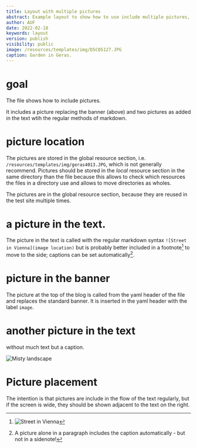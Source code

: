 ```yaml
---
title: Layout with multiple pictures
abstract: Example layout to show how to use include multiple pictures, one in the banner and two included with text.
author: AUF
date: 2022-02-18
keywords: layout
version: publish
visibility: public
image: /resources/templates/img/DSC05127.JPG
caption: Garden in Geras.
---
```


# goal
The file shows how to include pictures. 

It includes a picture replacing the banner (above) and two pictures 
as added in the text wtih the regular methods of markdown. 

# picture location
The pictures are stored in the global resource section, i.e. `/resources/templates/img/geras4013.JPG`, which is not generally recommend. Pictures should be stored in the *local* resource section in the same directory than the file because this allows to check which resources the files in a directory use and allows to move directories as wholes.

The pictures are in the global resource section, because they are reused in the test site multiple times. 

# a picture in the text. 
The picture in the text is called with the regular markdown syntax `![Street in Vienna](image location)` but is probably better included in a footnote[^pic1] to move to the side; captions can be set automatically[^cap]. 

[^pic1]: ![Street in Vienna](/resources/img/134-3437_IMG.JPG)

[^cap]: A picture alone in a paragraph includes the caption automatically - but not in a sidenote!

# picture in the banner
The picture at the top of the blog is called from the yaml header of the file and replaces the standard banner. It is inserted in the yaml header with the label `image`. 

# another picture in the text
without much text but a caption.

![Misty landscape](/resources/img/121-2128_IMG.JPG)

# Picture placement

The intention is that pictures are include in the flow of the text regularly, but if the screen is wide, they should be shown adjacent to the text on the right. 
